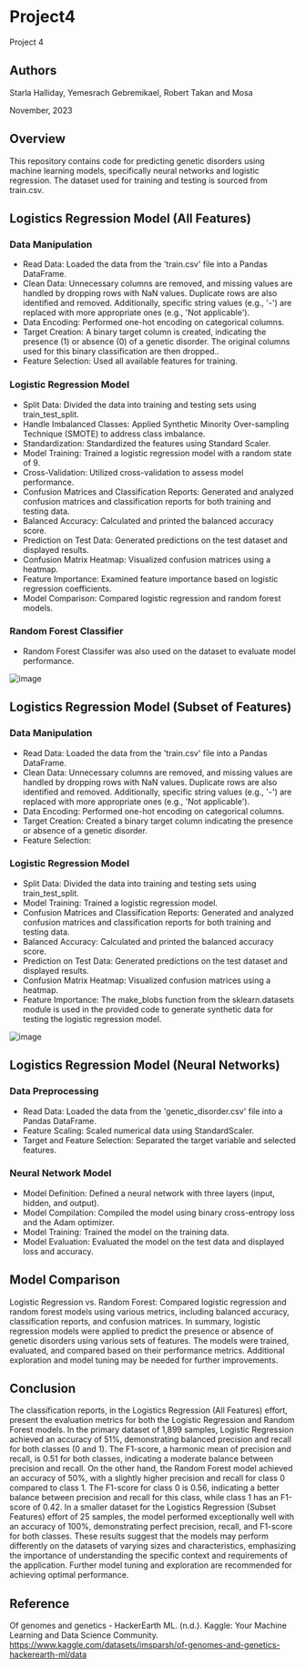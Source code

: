 # Project4
Project 4


## Authors

Starla Halliday, Yemesrach Gebremikael, Robert Takan and Mosa

November, 2023

## Overview

This repository contains code for predicting genetic disorders using machine learning models, specifically neural networks and logistic regression. The dataset used for training and testing is sourced from train.csv.

## Logistics Regression Model (All Features)
### Data Manipulation
- Read Data: Loaded the data from the 'train.csv' file into a Pandas DataFrame.
- Clean Data: Unnecessary columns are removed, and missing values are handled by dropping rows with NaN values. Duplicate rows are also identified and removed. Additionally, specific string values (e.g., '-') are replaced with more appropriate ones (e.g., 'Not applicable').
- Data Encoding: Performed one-hot encoding on categorical columns.
- Target Creation: A binary target column is created, indicating the presence (1) or absence (0) of a genetic disorder. The original columns used for this binary classification are then dropped..
- Feature Selection: Used all available features for training.
### Logistic Regression Model
- Split Data: Divided the data into training and testing sets using train_test_split.
- Handle Imbalanced Classes: Applied Synthetic Minority Over-sampling Technique (SMOTE) to address class imbalance.
- Standardization: Standardized the features using Standard Scaler.
- Model Training: Trained a logistic regression model with a random state of 9.
- Cross-Validation: Utilized cross-validation to assess model performance.
- Confusion Matrices and Classification Reports: Generated and analyzed confusion matrices and classification reports for both training and testing data.
- Balanced Accuracy: Calculated and printed the balanced accuracy score.
- Prediction on Test Data: Generated predictions on the test dataset and displayed results.
- Confusion Matrix Heatmap: Visualized confusion matrices using a heatmap.
- Feature Importance: Examined feature importance based on logistic regression coefficients.
- Model Comparison: Compared logistic regression and random forest models.
### Random Forest Classifier 
- Random Forest Classifer was also used on the dataset to evaluate model performance.

![image](https://github.com/Mepseha/Project-4/assets/133922704/5d5e87b8-ccb0-434b-bc85-28c65f3f41d1)

## Logistics Regression Model (Subset of Features)
### Data Manipulation
- Read Data: Loaded the data from the 'train.csv' file into a Pandas DataFrame.
- Clean Data: Unnecessary columns are removed, and missing values are handled by dropping rows with NaN values. Duplicate rows are also identified and removed. Additionally, specific string values (e.g., '-') are replaced with more appropriate ones (e.g., 'Not applicable').
- Data Encoding: Performed one-hot encoding on categorical columns.
- Target Creation: Created a binary target column indicating the presence or absence of a genetic disorder.
- Feature Selection: 
### Logistic Regression Model
- Split Data: Divided the data into training and testing sets using train_test_split.
- Model Training: Trained a logistic regression model.
- Confusion Matrices and Classification Reports: Generated and analyzed confusion matrices and classification reports for both training and testing data.
- Balanced Accuracy: Calculated and printed the balanced accuracy score.
- Prediction on Test Data: Generated predictions on the test dataset and displayed results.
- Confusion Matrix Heatmap: Visualized confusion matrices using a heatmap.
- Feature Importance: The make_blobs function from the sklearn.datasets module is used in the provided code to generate synthetic data for testing the logistic regression model.

![image](https://github.com/Mepseha/Project-4/assets/133922704/967b3f8e-06fc-4e8d-8329-fa52f9e16610)

## Logistics Regression Model (Neural Networks)
### Data Preprocessing
- Read Data: Loaded the data from the 'genetic_disorder.csv' file into a Pandas DataFrame.
- Feature Scaling: Scaled numerical data using StandardScaler.
- Target and Feature Selection: Separated the target variable and selected features.
### Neural Network Model
- Model Definition: Defined a neural network with three layers (input, hidden, and output).
- Model Compilation: Compiled the model using binary cross-entropy loss and the Adam optimizer.
- Model Training: Trained the model on the training data.
- Model Evaluation: Evaluated the model on the test data and displayed loss and accuracy.

## Model Comparison
Logistic Regression vs. Random Forest: Compared logistic regression and random forest models using various metrics, including balanced accuracy, classification reports, and confusion matrices.
In summary, logistic regression models were applied to predict the presence or absence of genetic disorders using various sets of features. The models were trained, evaluated, and compared based on their performance metrics. Additional exploration and model tuning may be needed for further improvements.

## Conclusion 

The classification reports, in the Logistics Regression (All Features) effort, present the evaluation metrics for both the Logistic Regression and Random Forest models. In the primary dataset of 1,899 samples, Logistic Regression achieved an accuracy of 51%, demonstrating balanced precision and recall for both classes (0 and 1). The F1-score, a harmonic mean of precision and recall, is 0.51 for both classes, indicating a moderate balance between precision and recall. On the other hand, the Random Forest model achieved an accuracy of 50%, with a slightly higher precision and recall for class 0 compared to class 1. The F1-score for class 0 is 0.56, indicating a better balance between precision and recall for this class, while class 1 has an F1-score of 0.42. In a smaller dataset for the Logistics Regression (Subset Features) effort of 25 samples, the model performed exceptionally well with an accuracy of 100%, demonstrating perfect precision, recall, and F1-score for both classes. These results suggest that the models may perform differently on the datasets of varying sizes and characteristics, emphasizing the importance of understanding the specific context and requirements of the application. Further model tuning and exploration are recommended for achieving optimal performance.

## Reference 

Of genomes and genetics - HackerEarth ML. (n.d.). Kaggle: Your Machine Learning and Data Science Community. https://www.kaggle.com/datasets/imsparsh/of-genomes-and-genetics-hackerearth-ml/data

